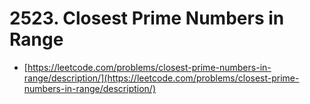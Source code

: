 # 2523. Closest Prime Numbers in Range

- [https://leetcode.com/problems/closest-prime-numbers-in-range/description/](https://leetcode.com/problems/closest-prime-numbers-in-range/description/)
